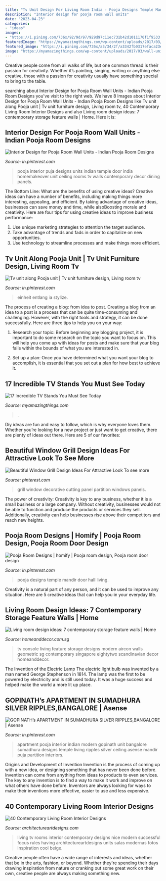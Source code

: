 ```yaml
---
title: "Tv Unit Design For Living Room India - Pooja Designs Temple Mandir Door Hall Living"
description: "Interior design for pooja room wall units"
date: "2023-04-23"
categories:
- "ideas"
images:
- "https://i.pinimg.com/736x/92/9d/97/929d97c11ec731b42d1011170f1f9533.jpg"
featuredImage: "https://myamazingthings.com/wp-content/uploads/2017/03/wall-unit-with-glass-cabinets-glass-wall-units-and-entertainment-centers--1024x768.jpg"
featured_image: "https://i.pinimg.com/736x/a3/34/2f/a3342fb0317efaca23e3c3ba30d7d21e.jpg"
image: "https://myamazingthings.com/wp-content/uploads/2017/03/wall-unit-with-glass-cabinets-glass-wall-units-and-entertainment-centers--1024x768.jpg"
---
```



Creative people come from all walks of life, but one common thread is their passion for creativity. Whether it’s painting, singing, writing or anything else creative, those with a passion for creativity usually have something special to bring to the table.

	

		
searching about Interior Design for Pooja Room Wall Units - Indian Pooja Room Designs you've visit to the right web. We have 8 Images about Interior Design for Pooja Room Wall Units - Indian Pooja Room Designs like Tv unit along Pooja unit | Tv unit furniture design, Living room tv, 40 Contemporary Living Room Interior Designs and also Living room design ideas: 7 contemporary storage feature walls | Home. Here it is:
		
    
## Interior Design For Pooja Room Wall Units - Indian Pooja Room Designs

<img loading=lazy src="https://i.pinimg.com/736x/8c/63/88/8c63882907d9a10c5a582aa7c54c2ef4.jpg" onerror="this.onerror=null;this.src='https://tse2.mm.bing.net/th?id=OIP.O5qsdOZraBZDK0pDo39B9wHaHt&amp;pid=15.1';" alt="Interior Design for Pooja Room Wall Units - Indian Pooja Room Designs">

_Source: in.pinterest.com_

>pooja interior puja designs units indian temple door india homemakeover unit ceiling rooms tv walls contemporary decor dining panels. 

	

The Bottom Line: What are the benefits of using creative ideas?
Creative ideas can have a number of benefits, including making things more interesting, appealing, and efficient. By taking advantage of creative ideas, businesses can save money and time, while alsoBoosting morale and creativity. Here are four tips for using creative ideas to improve business performance: 
1. Use unique marketing strategies to attention the target audience.
2. Take advantage of trends and fads in order to capitalize on new opportunities.
3. Use technology to streamline processes and make things more efficient. 

    
## Tv Unit Along Pooja Unit | Tv Unit Furniture Design, Living Room Tv

<img loading=lazy src="https://i.pinimg.com/736x/09/e2/3f/09e23f9251785264ef541fcc9ef64ea2.jpg" onerror="this.onerror=null;this.src='https://tse3.mm.bing.net/th?id=OIP.rC5iheisWCqIn9NwTVEHHQHaGP&amp;pid=15.1';" alt="Tv unit along Pooja unit | Tv unit furniture design, Living room tv">

_Source: in.pinterest.com_

>einheit entlang ia stylize. 

	

The process of creating a blog: from idea to post.
Creating a blog from an idea to a post is a process that can be quite time-consuming and challenging. However, with the right tools and strategy, it can be done successfully. Here are three tips to help you on your way: 
1. Research your topic: Before beginning any blogging project, it is important to do some research on the topic you want to focus on. This will help you come up with ideas for posts and make sure that your blog falls within the bounds of what you are interested in. 

2. Set up a plan: Once you have determined what you want your blog to accomplish, it is essential that you set out a plan for how best to achieve it.

    
## 17 Incredible TV Stands You Must See Today

<img loading=lazy src="https://myamazingthings.com/wp-content/uploads/2017/03/wall-unit-with-glass-cabinets-glass-wall-units-and-entertainment-centers--1024x768.jpg" onerror="this.onerror=null;this.src='https://tse4.mm.bing.net/th?id=OIP.Loo9RWKSZOU3rHsoMZu8owHaFj&amp;pid=15.1';" alt="17 Incredible TV Stands You Must See Today">

_Source: myamazingthings.com_

>. 

	

Diy ideas are fun and easy to follow, which is why everyone loves them. Whether you’re looking for a new project or just want to get creative, there are plenty of ideas out there. Here are 5 of our favorites: 

    
## Beautiful Window Grill Design Ideas For Attractive Look To See More

<img loading=lazy src="https://i.pinimg.com/736x/a3/34/2f/a3342fb0317efaca23e3c3ba30d7d21e.jpg" onerror="this.onerror=null;this.src='https://tse1.mm.bing.net/th?id=OIP.dEXCeIMU2JoI6JwkMHLAEAHaLH&amp;pid=15.1';" alt="Beautiful Window Grill Design Ideas For Attractive Look To see more">

_Source: pinterest.com_

>grill window decorative cutting panel partition windows panels. 

	

The power of creativity:
Creativity is key to any business, whether it is a small business or a large company. Without creativity, businesses would not be able to function and produce the products or services they sell. Additionally, creativity can help businesses rise above their competitors and reach new heights.

    
## Pooja Room Designs | Homify | Pooja Room Design, Pooja Room Door Design

<img loading=lazy src="https://i.pinimg.com/736x/bb/99/ad/bb99adf532b49c3ef49d4c493714d5d7.jpg" onerror="this.onerror=null;this.src='https://tse1.mm.bing.net/th?id=OIP.mom4ewTVuMQPXVOAMwSdPgHaLO&amp;pid=15.1';" alt="Pooja Room Designs | homify | Pooja room design, Pooja room door design">

_Source: in.pinterest.com_

>pooja designs temple mandir door hall living. 

	

Creativity is a natural part of any person, and it can be used to improve any situation. Here are 5 creative ideas that can help you in your everyday life.

    
## Living Room Design Ideas: 7 Contemporary Storage Feature Walls | Home

<img loading=lazy src="https://www.homeanddecor.com.sg/sites/default/files/imagecache/hnd_revamp_1x1_large/blog/gallery_article/gallery_images/57754-eightytwo.jpg" onerror="this.onerror=null;this.src='https://tse1.mm.bing.net/th?id=OIP.IHHPG3cRnIOl5hUKXa7HuAHaE8&amp;pid=15.1';" alt="Living room design ideas: 7 contemporary storage feature walls | Home">

_Source: homeanddecor.com.sg_

>tv console living feature storage designs modern aircon walls geometric sg contemporary singapore eightytwo scandinavian decor homeanddecor. 

	

The Invention of the Electric Lamp
The electric light bulb was invented by a man named George Stephenson in 1814. The lamp was the first to be powered by electricity and is still used today. It was a huge success and helped make the world a more lit up place.

    
## GOPINATH’s APARTMENT IN SUMADHURA SILVER RIPPLES,BANGALORE | Asense

<img loading=lazy src="https://i.pinimg.com/736x/92/9d/97/929d97c11ec731b42d1011170f1f9533.jpg" onerror="this.onerror=null;this.src='https://tse1.mm.bing.net/th?id=OIP.aA8FFAjjN4lsu3Eh1NBtqQHaLH&amp;pid=15.1';" alt="GOPINATH’s APARTMENT IN SUMADHURA SILVER RIPPLES,BANGALORE | Asense">

_Source: in.pinterest.com_

>apartment pooja interior indian modern gopinath unit bangalore sumadhura designs temple living ripples silver ceiling asense mandir puja partition interiors. 

	

Origins and Development of Invention
Invention is the process of coming up with a new idea, or designing something that has never been done before. Invention can come from anything from ideas to products to even services. The key to any invention is to find a way to make it work and improve on what others have done before. Inventors are always looking for ways to make their inventions more effective, easier to use and less expensive.

    
## 40 Contemporary Living Room Interior Designs

<img loading=lazy src="https://www.architectureartdesigns.com/wp-content/uploads/2013/03/Modern-Living-Room-TV-Wall-Units-28-in-Wood-Textured-Beige-Color.jpg" onerror="this.onerror=null;this.src='https://tse1.mm.bing.net/th?id=OIP.l0W79AxLgjw7C-PS1I_xNwHaEy&amp;pid=15.1';" alt="40 Contemporary Living Room Interior Designs">

_Source: architectureartdesigns.com_

>living tv rooms interior contemporary designs nice modern successful focus rules having architectureartdesigns units salas modernas fotos inspiration cool beige. 

	

Creative people often have a wide range of interests and ideas, whether that be in the arts, fashion, or beyond. Whether they're spending their days drawing inspiration from nature or cranking out some great work on their own, creative people are always making something new.

